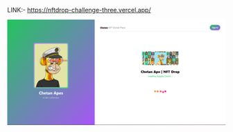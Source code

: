 LINK:- https://nftdrop-challenge-three.vercel.app/

<img src="https://github.com/Chetandev16/nft-drop-chetan/blob/master/nft.png?raw=true">
